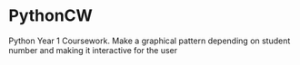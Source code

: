 # PythonCW
Python Year 1 Coursework.  Make a graphical pattern depending on student number and making it interactive for the user
